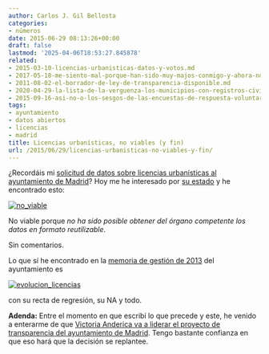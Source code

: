 ```yaml
---
author: Carlos J. Gil Bellosta
categories:
- números
date: 2015-06-29 08:13:26+00:00
draft: false
lastmod: '2025-04-06T18:53:27.845878'
related:
- 2015-03-10-licencias-urbanisticas-datos-y-votos.md
- 2017-05-18-me-siento-mal-porque-han-sido-muy-majos-conmigo-y-ahora-no-se-que-hacer-con-lo-que-me-han-mandado.md
- 2011-08-02-el-borrador-de-ley-de-transparencia-disponible.md
- 2020-04-29-la-lista-de-la-verguenza-los-municipios-con-registros-civiles-no-informatizados.md
- 2015-09-16-asi-no-o-los-sesgos-de-las-encuestas-de-respuesta-voluntaria.md
tags:
- ayuntamiento
- datos abiertos
- licencias
- madrid
title: Licencias urbanísticas, no viables (y fin)
url: /2015/06/29/licencias-urbanisticas-no-viables-y-fin/
---
```


¿Recordáis mi [solicitud de datos sobre licencias urbanísticas al ayuntamiento de Madrid](https://datanalytics.com/2015/03/10/licencias-urbanisticas-datos-y-votos/)? Hoy me he interesado por [su estado](http://datos.madrid.es/portal/site/egob/menuitem.d3089948cb18b1bb68d8a521ecd08a0c/?vgnextoid=e06faba3ecdfb410VgnVCM2000000c205a0aRCRD&vgnextchannel=102612b9ace9f310VgnVCM100000171f5a0aRCRD) y he encontrado esto:

[![no_viable](/wp-uploads/2015/06/no_viable.png#center)
](/wp-uploads/2015/06/no_viable.png#center)

No viable porque _no ha sido posible obtener del órgano competente los datos en formato reutilizable_.

Sin comentarios.

Lo que sí he encontrado en la [memoria de gestión de 2013](http://www.madrid.es/UnidadesDescentralizadas/Calidad/Observatorio_Ciudad/08_Memorias/MEMORIA2013.pdf) del ayuntamiento es

[![evolucion_licencias](/wp-uploads/2015/06/evolucion_licencias.png#center)
](/wp-uploads/2015/06/evolucion_licencias.png#center)

con su recta de regresión, su NA y todo.

**Adenda:** Entre el momento en que escribí lo que precede y este, he venido a enterarme de que [Victoria Anderica va a liderar el proyecto de transparencia del ayuntamiento de Madrid](http://www.eldiario.es/politica/Victoria_Anderica-transparencia-Pablo_Soto-Ayuntamiento_de_Madrid_0_402810234.html). Tengo bastante confianza en que eso hará que la decisión se replantee.